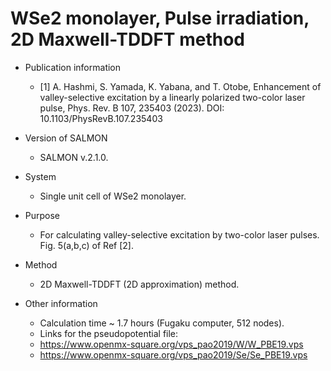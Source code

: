 # WSe2 monolayer, Pulse irradiation, 2D Maxwell-TDDFT method

- Publication information
    - [1] A. Hashmi, S. Yamada, K. Yabana, and T. Otobe, Enhancement of valley-selective excitation by a linearly polarized two-color laser pulse, Phys. Rev. B 107, 235403 (2023). DOI: 10.1103/PhysRevB.107.235403
    
- Version of SALMON
    - SALMON v.2.1.0.

- System
    - Single unit cell of WSe2 monolayer.
    
- Purpose
    - For calculating valley-selective excitation by two-color laser pulses. Fig. 5(a,b,c) of Ref [2].

- Method
    - 2D Maxwell-TDDFT (2D approximation) method.

- Other information
    - Calculation time ~ 1.7 hours  (Fugaku computer, 512 nodes).
    - Links for the pseudopotential file: 
    - https://www.openmx-square.org/vps_pao2019/W/W_PBE19.vps
    - https://www.openmx-square.org/vps_pao2019/Se/Se_PBE19.vps 
